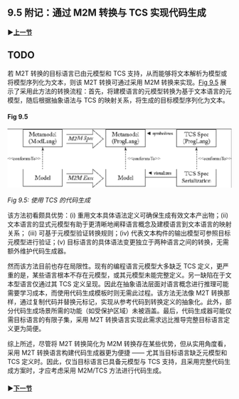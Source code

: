 ## 9.5 附记：通过 M2M 转换与 TCS 实现代码生成

#### ▶[上一节](4.md)
## TODO

若 M2T 转换的目标语言已由元模型和 TCS 支持，从而能够将文本解析为模型或将模型序列化为文本，则该 M2T 转换可通过采用 M2M 转换来实现。[Fig 9.5](#fig-95) 展示了采用此方法的转换流程：首先，将建模语言的元模型转换为基于文本语言的元模型，随后根据抽象语法与 TCS 的映射关系，将生成的目标模型序列化为文本。

#### Fig 9.5
![Fig 9.5](../img/fig9.5.png)

*Fig 9.5: 使用 TCS 的代码生成*

该方法初看颇具优势：(i) 重用文本具体语法定义可确保生成有效文本产出物；(ii) 文本语言的显式元模型有助于更清晰地阐释语言概念及建模语言到文本语言的映射关系； (iii) 可基于元模型验证转换规则；(iv) 代表文本构件的输出模型可参照目标元模型进行验证；(v) 目标语言的具体语法变更独立于两种语言之间的转换，无需额外维护代码生成器。

然而该方法目前也存在局限性。现有的编程语言元模型大多缺乏 TCS 定义，更严重的是，某些语言根本不存在元模型，或其元模型未能完整定义。另一缺陷在于文本型语言仅通过其 TCS 定义呈现。因此在抽象语法层面对语言概念进行推理可能需要学习成本，而使用代码生成模板时则无需此过程。该方法无法像 M2T 转换那样，通过复制代码并替换元标记，实现从参考代码到转换定义的抽象化。此外，部分代码生成场景所需的功能（如受保护区域）未被涵盖。最后，代码生成器可能仅需目标语言的有限子集，采用 M2T 转换语言实现此需求远比推导完整目标语言定义更为简便。

综上所述，尽管将 M2T 转换简化为 M2M 转换存在某些优势，但从实用角度看，采用 M2T 转换语言构建代码生成器更为便捷 —— 尤其当目标语言缺乏元模型和 TCS 定义时。因此，仅当目标语言已具备元模型与 TCS 支持，且采用完整代码生成方案时，才应考虑采用 M2M/TCS 方法进行代码生成。

#### ▶[下一节](../ch10/0.md)
